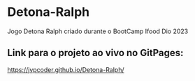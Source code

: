 # Detona-Ralph
 Jogo Detona Ralph criado durante o BootCamp Ifood Dio 2023

## Link para o projeto ao vivo no GitPages:
https://jvpcoder.github.io/Detona-Ralph/
